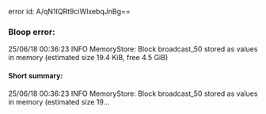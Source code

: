 error id: A/qN1IQRt9ciWlxebqJnBg==
### Bloop error:

25/06/18 00:36:23 INFO MemoryStore: Block broadcast_50 stored as values in memory (estimated size 19.4 KiB, free 4.5 GiB)
#### Short summary: 

25/06/18 00:36:23 INFO MemoryStore: Block broadcast_50 stored as values in memory (estimated size 19...